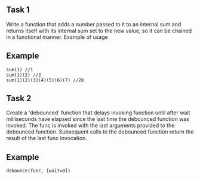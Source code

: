 ## Task 1 ## 
Write a function that adds a number passed to it to an internal sum and returns itself with its internal sum set to the new value, 
so it can be chained in a functional manner. Example of usage

## Example ##
```
sum(1) //1
sum(1)(2) //2
sum(1)(2)(3)(4)(5)(6)(7) //28
```

## Task 2 ## 
Create a 'debounced' function that delays invoking function 
until after wait milliseconds have elapsed since the last time the debounced function was invoked.
The func is invoked with the last arguments provided to the debounced function.
Subsequent calls to the debounced function return the result of the last func invocation.

## Example ##
```
debounce(func, [wait=0])
```
